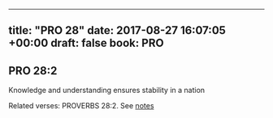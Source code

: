 
---
title: "PRO 28"
date: 2017-08-27 16:07:05 +00:00
draft: false
book: PRO
---

## PRO 28:2

Knowledge and understanding ensures stability in a nation

Related verses: PROVERBS 28:2. See [notes](https://my.bible.com/notes/2711147986327167607)

